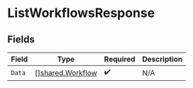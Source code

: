 # ListWorkflowsResponse


## Fields

| Field                                                | Type                                                 | Required                                             | Description                                          |
| ---------------------------------------------------- | ---------------------------------------------------- | ---------------------------------------------------- | ---------------------------------------------------- |
| `Data`                                               | [][shared.Workflow](../../models/shared/workflow.md) | :heavy_check_mark:                                   | N/A                                                  |